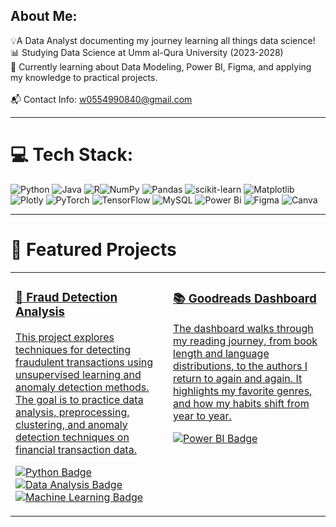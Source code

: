 ## About Me:
💡A Data Analyst documenting my journey learning all things data science!<br/>📊 Studying Data Science at Umm al-Qura University (2023-2028)<br/>🌱 Currently learning about Data Modeling, Power BI, Figma, and applying my knowledge to practical projects. <br/><br>📬 Contact Info: w0554990840@gmail.com

---

# 💻 Tech Stack:
![Python](https://img.shields.io/badge/python-3670A0?style=for-the-badge&logo=python&logoColor=ffdd54) ![Java](https://img.shields.io/badge/java-%23ED8B00.svg?style=for-the-badge&logo=openjdk&logoColor=white) ![R](https://img.shields.io/badge/r-%23276DC3.svg?style=for-the-badge&logo=r&logoColor=white)![NumPy](https://img.shields.io/badge/numpy-%23013243.svg?style=for-the-badge&logo=numpy&logoColor=white) ![Pandas](https://img.shields.io/badge/pandas-%23150458.svg?style=for-the-badge&logo=pandas&logoColor=white) ![scikit-learn](https://img.shields.io/badge/scikit--learn-%23F7931E.svg?style=for-the-badge&logo=scikit-learn&logoColor=white) ![Matplotlib](https://img.shields.io/badge/Matplotlib-%23ffffff.svg?style=for-the-badge&logo=Matplotlib&logoColor=black) ![Plotly](https://img.shields.io/badge/Plotly-%233F4F75.svg?style=for-the-badge&logo=plotly&logoColor=white) ![PyTorch](https://img.shields.io/badge/PyTorch-%23EE4C2C.svg?style=for-the-badge&logo=PyTorch&logoColor=white) ![TensorFlow](https://img.shields.io/badge/TensorFlow-%23FF6F00.svg?style=for-the-badge&logo=TensorFlow&logoColor=white) ![MySQL](https://img.shields.io/badge/mysql-4479A1.svg?style=for-the-badge&logo=mysql&logoColor=white) ![Power Bi](https://img.shields.io/badge/power_bi-F2C811?style=for-the-badge&logo=powerbi&logoColor=black) ![Figma](https://img.shields.io/badge/figma-%23F24E1E.svg?style=for-the-badge&logo=figma&logoColor=white) ![Canva](https://img.shields.io/badge/Canva-%2300C4CC.svg?style=for-the-badge&logo=Canva&logoColor=white)

---

# 🚀 Featured Projects

<table width="100%">
<tr>
<td width="50%" valign="top"><a href="https://github.com/SaraNaifAljohani/Fraud-Detection-Analysis-Project"><h3>🚨 Fraud Detection Analysis</h3><p>This project explores techniques for detecting fraudulent transactions using unsupervised learning and anomaly detection methods. The goal is to practice data analysis, preprocessing, clustering, and anomaly detection techniques on financial transaction data.</p><p><img src="https://img.shields.io/badge/python-3670A0?style=for-the-badge&logo=python&logoColor=ffdd54" alt="Python Badge"><img src="https://img.shields.io/badge/Data%20Analysis-ffe199?style=for-the-badge" alt="Data Analysis Badge"><img src="https://img.shields.io/badge/Machine%20Learning-3571A1?style=for-the-badge&logo=neural-network&logoColor=white" alt="Machine Learning Badge"></p></a></td>
<td width="50%" valign="top"><a href="https://github.com/SaraNaifAljohani/Goodreads-Dashboard"><h3>📚 Goodreads Dashboard</h3><p>The dashboard walks through my reading journey, from book length and language distributions, to the authors I return to again and again. It highlights my favorite genres, and how my habits shift from year to year.</p><p><img src="https://img.shields.io/badge/Power%20BI-F2C811?style=for-the-badge&logo=power%20bi&logoColor=black" alt="Power BI Badge"></p></a></td>
</tr>
</table>
